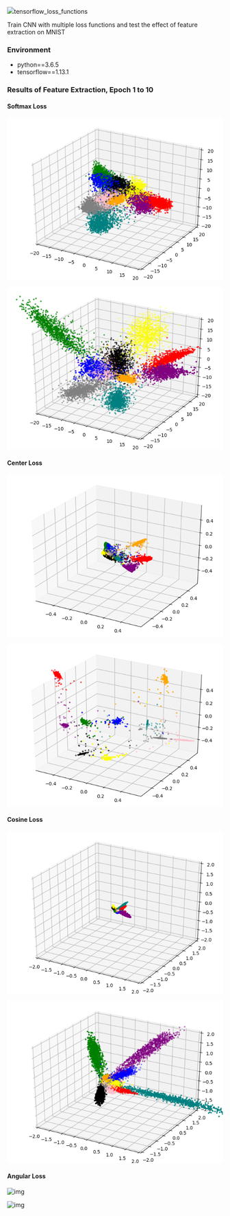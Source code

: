  <p float="left"><img src="https://github.com/N

# tensorflow_loss_functions

Train CNN with multiple loss functions and test the effect of feature extraction on MNIST

### Environment

- python==3.6.5
- tensorflow==1.13.1

### Results of Feature Extraction, Epoch 1 to 10

#### Softmax Loss

 ![img](https://github.com/Nebula4869/tensorflow_loss_functions/blob/master/images/softmax_loss/1.png) 

![img](https://github.com/Nebula4869/tensorflow_loss_functions/blob/master/images/softmax_loss/10.png) 

#### Center Loss

 ![img](https://github.com/Nebula4869/tensorflow_loss_functions/blob/master/images/center_loss/1.png) 

![img](https://github.com/Nebula4869/tensorflow_loss_functions/blob/master/images/center_loss/10.png) 

#### Cosine Loss

 ![img](https://github.com/Nebula4869/tensorflow_loss_functions/blob/master/images/cosine_loss/1.png) 

![img](https://github.com/Nebula4869/tensorflow_loss_functions/blob/master/images/cosine_loss/10.png) 

#### Angular Loss

 ![img](https://github.com/Nebula4869/tensorflow_loss_function/blob/master/images/angular_loss/1.png) 

![img](https://github.com/Nebula4869/tensorflow_loss_function/blob/master/images/angular_loss/10.png) 

